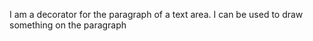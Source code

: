 I am a decorator for the paragraph of a text area. I can be used to draw something on the paragraph 